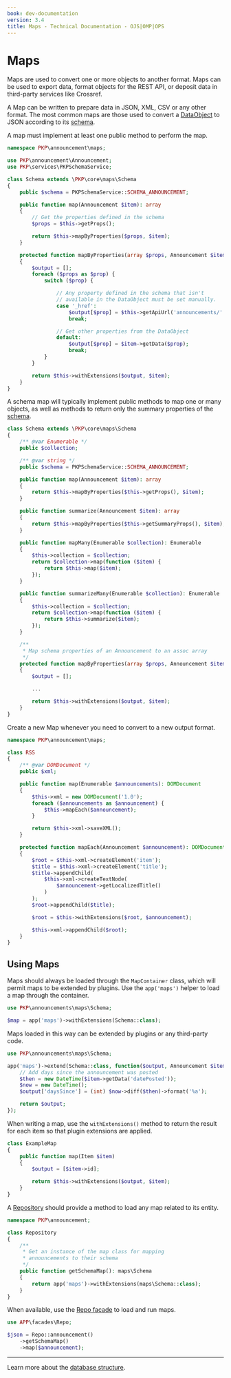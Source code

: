 ```yaml
---
book: dev-documentation
version: 3.4
title: Maps - Technical Documentation - OJS|OMP|OPS
---
```


# Maps

Maps are used to convert one or more objects to another format. Maps can be used to export data, format objects for the REST API, or deposit data in third-party services like Crossref.

A Map can be written to prepare data in JSON, XML, CSV or any other format. The most common maps are those used to convert a [DataObject](./architecture-entities#dataobject) to JSON according to its [schema](./architecture-entities#schema).

A map must implement at least one public method to perform the map.

```php
namespace PKP\announcement\maps;

use PKP\announcement\Announcement;
use PKP\services\PKPSchemaService;

class Schema extends \PKP\core\maps\Schema
{
    public $schema = PKPSchemaService::SCHEMA_ANNOUNCEMENT;

    public function map(Announcement $item): array
    {
        // Get the properties defined in the schema
        $props = $this->getProps();

        return $this->mapByProperties($props, $item);
    }

    protected function mapByProperties(array $props, Announcement $item): array
    {
        $output = [];
        foreach ($props as $prop) {
            switch ($prop) {

                // Any property defined in the schema that isn't
                // available in the DataObject must be set manually.
                case '_href':
                    $output[$prop] = $this->getApiUrl('announcements/' . $item->getId());
                    break;

                // Get other properties from the DataObject
                default:
                    $output[$prop] = $item->getData($prop);
                    break;
            }
        }

        return $this->withExtensions($output, $item);
    }
}
```

A schema map will typically implement public methods to map one or many objects, as well as methods to return only the summary properties of the [schema](./architecture-entities.md#schema).

```php
class Schema extends \PKP\core\maps\Schema
{
    /** @var Enumerable */
    public $collection;

    /** @var string */
    public $schema = PKPSchemaService::SCHEMA_ANNOUNCEMENT;

    public function map(Announcement $item): array
    {
        return $this->mapByProperties($this->getProps(), $item);
    }

    public function summarize(Announcement $item): array
    {
        return $this->mapByProperties($this->getSummaryProps(), $item);
    }

    public function mapMany(Enumerable $collection): Enumerable
    {
        $this->collection = $collection;
        return $collection->map(function ($item) {
            return $this->map($item);
        });
    }

    public function summarizeMany(Enumerable $collection): Enumerable
    {
        $this->collection = $collection;
        return $collection->map(function ($item) {
            return $this->summarize($item);
        });
    }

    /**
     * Map schema properties of an Announcement to an assoc array
     */
    protected function mapByProperties(array $props, Announcement $item): array
    {
        $output = [];

        ...

        return $this->withExtensions($output, $item);
    }
}
```

Create a new Map whenever you need to convert to a new output format.

```php
namespace PKP\announcement\maps;

class RSS
{
    /** @var DOMDocument */
    public $xml;

    public function map(Enumerable $announcements): DOMDocument
    {
        $this->xml = new DOMDocument('1.0');
        foreach ($announcements as $announcement) {
            $this->mapEach($announcement);
        }

        return $this->xml->saveXML();
    }

    protected function mapEach(Announcement $announcement): DOMDocument
    {
        $root = $this->xml->createElement('item');
        $title = $this->xml->createElement('title');
        $title->appendChild(
            $this->xml->createTextNode(
                $announcement->getLocalizedTitle()
            )
        );
        $root->appendChild($title);

        $root = $this->withExtensions($root, $announcement);

        $this->xml->appendChild($root);
    }
}
```

## Using Maps

Maps should always be loaded through the `MapContainer` class, which will permit maps to be extended by plugins. Use the `app('maps')` helper to load a map through the container.

```php
use PKP\announcements\maps\Schema;

$map = app('maps')->withExtensions(Schema::class);
```

Maps loaded in this way can be extended by plugins or any third-party code.

```php
use PKP\announcements\maps\Schema;

app('maps')->extend(Schema::class, function($output, Announcement $item, Schema $map) {
    // Add days since the announcement was posted
    $then = new DateTime($item->getData('datePosted'));
    $now = new DateTime();
    $output['daysSince'] = (int) $now->diff($then)->format('%a');

    return $output;
});
```

When writing a map, use the `withExtensions()` method to return the result for each item so that plugin extensions are applied.

```php
class ExampleMap
{
    public function map(Item $item)
    {
        $output = [$item->id];

        return $this->withExtensions($output, $item);
    }
}
```

A [Repository](./architecture-repositories.md) should provide a method to load any map related to its entity.

```php
namespace PKP\announcement;

class Repository
{
    /**
     * Get an instance of the map class for mapping
     * announcements to their schema
     */
    public function getSchemaMap(): maps\Schema
    {
        return app('maps')->withExtensions(maps\Schema::class);
    }
}
```

When available, use the [Repo facade](./architecture-repositories.md) to load and run maps.

```php
use APP\facades\Repo;

$json = Repo::announcement()
    ->getSchemaMap()
    ->map($announcement);
```

---

Learn more about the [database structure](./architecture-database).
